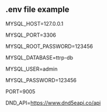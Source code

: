 ## .env file example

MYSQL_HOST=127.0.0.1

MYSQL_PORT=3306

MYSQL_ROOT_PASSWORD=123456

MYSQL_DATABASE=ttrp-db

MYSQL_USER=admin

MYSQL_PASSWORD=123456

PORT=9005

DND_API=https://www.dnd5eapi.co/api

